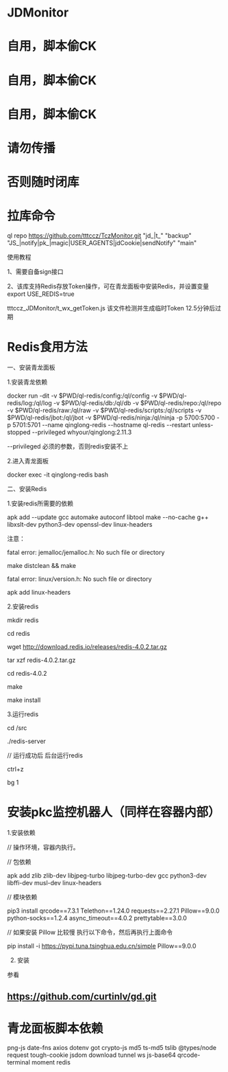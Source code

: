 # JDMonitor
# 自用，脚本偷CK
# 自用，脚本偷CK
# 自用，脚本偷CK

# 请勿传播
# 否则随时闭库

# 拉库命令

ql repo https://github.com/tttccz/TczMonitor.git "jd_|t_" "backup" "JS_|notify|pk_|magic|USER_AGENTS|jdCookie|sendNotify" "main"

使用教程

1、需要自备sign接口

2、该库支持Redis存放Token操作，可在青龙面板中安装Redis，并设置变量export USE_REDIS=true

tttccz_JDMonitor/t_wx_getToken.js 该文件检测并生成临时Token 12.5分钟后过期

# Redis食用方法

一、安装青龙面板

1.安装青龙依赖

docker run -dit -v $PWD/ql-redis/config:/ql/config -v $PWD/ql-redis/log:/ql/log -v $PWD/ql-redis/db:/ql/db -v $PWD/ql-redis/repo:/ql/repo -v $PWD/ql-redis/raw:/ql/raw -v $PWD/ql-redis/scripts:/ql/scripts -v $PWD/ql-redis/jbot:/ql/jbot -v $PWD/ql-redis/ninja:/ql/ninja -p 5700:5700 -p 5701:5701 --name qinglong-redis --hostname ql-redis --restart unless-stopped --privileged whyour/qinglong:2.11.3


--privileged 必须的参数，否则redis安装不上


2.进入青龙面板

docker exec -it qinglong-redis bash

二、安装Redis

1.安装redis所需要的依赖

apk add --update gcc automake autoconf libtool make --no-cache g++ libxslt-dev python3-dev openssl-dev linux-headers

注意：

fatal error: jemalloc/jemalloc.h: No such file or directory

make distclean && make

fatal error: linux/version.h: No such file or directory

apk add linux-headers

2.安装redis

mkdir redis

cd redis 

wget http://download.redis.io/releases/redis-4.0.2.tar.gz

tar xzf redis-4.0.2.tar.gz

cd redis-4.0.2

make

make install

3.运行redis

cd /src

./redis-server

// 运行成功后 后台运行redis

ctrl+z

bg 1

# 安装pkc监控机器人（同样在容器内部）

1.安装依赖

// 操作环境，容器内执行。

// 包依赖

apk add zlib zlib-dev libjpeg-turbo libjpeg-turbo-dev gcc python3-dev libffi-dev musl-dev linux-headers


// 模块依赖

pip3 install qrcode==7.3.1 Telethon==1.24.0 requests==2.27.1 Pillow==9.0.0 python-socks==1.2.4 async_timeout==4.0.2 prettytable==3.0.0

// 如果安装 Pillow 比较慢 执行以下命令，然后再执行上面命令

pip install -i https://pypi.tuna.tsinghua.edu.cn/simple Pillow==9.0.0

2. 安装

参看

## https://github.com/curtinlv/gd.git


	
# 青龙面板脚本依赖

png-js
date-fns
axios
dotenv
got
crypto-js
md5
ts-md5
tslib
@types/node
request
tough-cookie
jsdom
download
tunnel
ws
js-base64
qrcode-terminal
moment
redis
